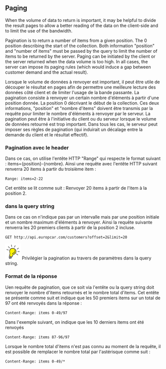 ## Paging

When the volume of data to return is important, it may be helpful to divide the result pages to allow a better reading of the data on the client-side and to limit the use of the bandwidth.

Pagination is to return a number of items from a given position. The 0 position describing the start of the collection. Both information "position" and "number of items" must be passed by the query to limit the number of items to be returned by the server. Paging can be initiated by the client or the server returned when the data volume is too high. In all cases, the server can impose its paging rules (which would induce a gap between customer demand and the actual result).


Lorsque le volume de données à renvoyer est important, il peut être utile de découper le résultat en pages afin de permettre une meilleure lecture des données côté client et de limiter l'usage de la bande passante.
La pagination consiste à renvoyer un certain nombre d'éléments à partir d'une position donnée. La position 0 décrivant le début de la collection.
Ces deux informations, "position" et "nombre d'items" doivent être transmis par la requête pour limiter le nombre d'éléments à renvoyer par le serveur.
La pagination peut être à l'initiative du client ou du serveur lorsque le volume de données retourné est trop important. Dans tous les cas, le serveur peut imposer ses règles de pagination (qui induirait un décalage entre la demande du client et le résultat effectif).

### Pagination avec le header
Dans ce cas, on utilise l'entête HTTP "Range" qui respecte le format suivant : items={position}-{nombre}.
Ainsi une requête avec l'entête HTTP suivant renverra 20 items à partir du troisième item :
```
Range: items=2-22
```

Cet entête se lit comme suit : Renvoyer 20 items à partir de l'item à la position 2.


 ### dans la query string
Dans ce cas on n'indique pas par un intervalle mais par une position initiale et un nombre maximum d'éléments à renvoyer.
Ainsi la requête suivante renverra les 20 premiers clients à partir de la position 2 incluse.
```
GET http://api.europcar.com/customers?offset=2&limit=20
```

![Tip](lightbulb1.png) Privilégier la pagination au travers de paramètres dans la query string.

### Format de la réponse
 Uen requête de pagination, que ce soit via l'entête ou la query string doit renvoyer le nombre d'items retournés et le nombre total d'items.
 Cet entête se présente comme suit et indique que les 50 premiers items sur un total de 97 ont été renvoyés dans la réponse :
```
Content-Range: items 0-49/97
```

Dans l'exemple suivant, on indique que les 10 derniers items ont été renvoyés
```
Content-Range: items 87-96/97
```

Lorsque le nombre total d'items n'est pas connu au moment de la requête, il est possible de remplacer le nombre total par l'astérisque comme suit :
```
Content-Range: items 0-49/*
```


